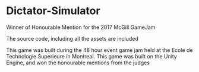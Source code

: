 # Dictator-Simulator
Winner of Honourable Mention for the 2017 McGill GameJam

The source code, including all the assets are included

This game was built during the 48 hour event game jam held at the Ecole de Technologie Superieure in Montreal.
This game was built on the Unity Engine, and won the honourable mentions from the judges 
